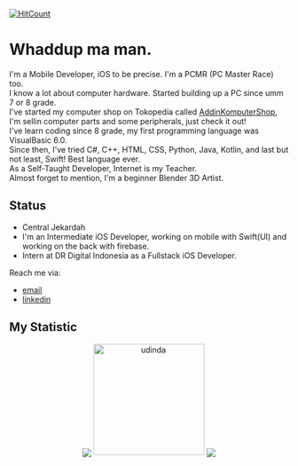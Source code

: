 [![HitCount](http://hits.dwyl.com/AddinDev/AddinDev.svg)](http://hits.dwyl.com/AddinDev/AddinDev)

# Whaddup ma man.
I'm a Mobile Developer, iOS to be precise. I'm a PCMR (PC Master Race) too. 
\
I know a lot about computer hardware. Started building up a PC since umm 7 or 8 grade. 
\
I've started my computer shop on Tokopedia called <a href="https://www.tokopedia.com/addinkomputer">AddinKomputerShop</a>, I'm sellin computer parts and some peripherals, just check it out! 
\
I've learn coding since 8 grade, my first programming language was VisualBasic 6.0.
\
Since then, I've tried C#, C++, HTML, CSS, Python, Java, Kotlin, and last but not least, Swift! Best language ever.
\
As a Self-Taught Developer, Internet is my Teacher.
\
Almost forget to mention, I'm a beginner Blender 3D Artist.


## Status
- Central Jekardah
- I'm an Intermediate iOS Developer, working on mobile with Swift(UI) and working on the back with firebase.
- Intern at DR Digital Indonesia as a Fullstack iOS Developer.


Reach me via: 
- <a href="mailto:addinofficebox@gmail.com">email</a>
- <a href="https://www.linkedin.com/in/addinsatria/">linkedin</a>
    
## My Statistic


<p align="center">
    <img align="center" src="https://github-readme-stats.vercel.app/api?username=addindev&theme=blueberry&show_icons=true">
    <img src="https://media.giphy.com/media/DxgYCBC9lOHQrZC6ab/giphy.gif" alt="udinda" width="200" height="200"/>
    <img align="center" src="https://github-readme-stats.vercel.app/api/top-langs/?username=addindev&layout=compact&theme=blueberry&show_icons=true">
</p> 
